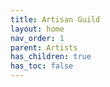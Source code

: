 ```yaml
---
title: Artisan Guild
layout: home
nav_order: 1
parent: Artists
has_children: true
has_toc: false
---
```

